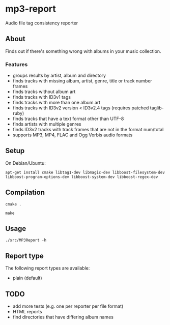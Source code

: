 mp3-report
==========

Audio file tag consistency reporter

## About
Finds out if there's something wrong with albums in your music collection.

### Features
* groups results by artist, album and directory
* finds tracks with missing album, artist, genre, title or track number frames
* finds tracks without album art
* finds tracks with ID3v1 tags
* finds tracks with more than one album art
* finds tracks with ID3v2 version < ID3v2.4 tags (requires patched taglib-ruby)
* finds tracks that have a text format other than UTF-8
* finds artists with multiple genres
* finds ID3v2 tracks with track frames that are not in the format num/total
* supports MP3, MP4, FLAC and Ogg Vorbis audio formats

## Setup

On Debian/Ubuntu:

`apt-get install cmake libtag1-dev libmagic-dev libboost-filesystem-dev libboost-program-options-dev libboost-system-dev libboost-regex-dev`

## Compilation

`cmake .`

`make`

## Usage

`./src/MP3Report -h`

## Report type

The following report types are available:
* plain (default)

## TODO
* add more tests (e.g. one per reporter per file format)
* HTML reports
* find directories that have differing album names
